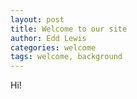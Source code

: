 ```yaml
---
layout: post
title: Welcome to our site
author: Edd Lewis
categories: welcome
tags: welcome, background
---
```


Hi!